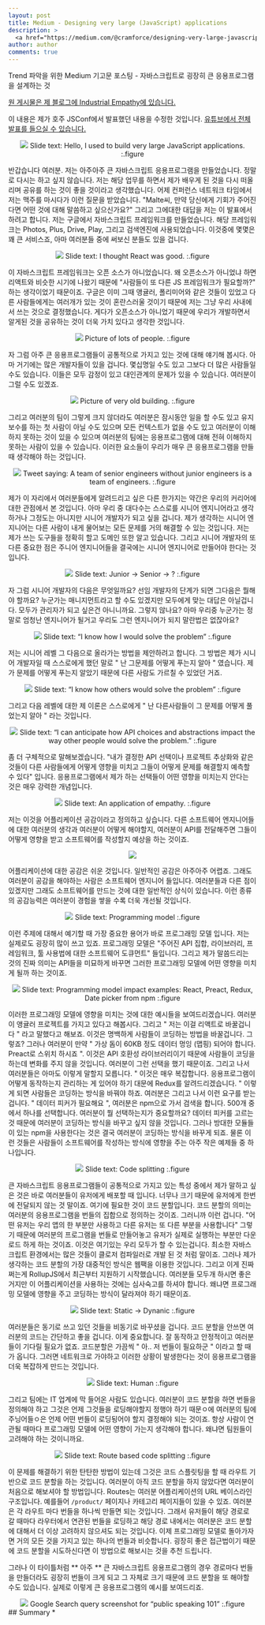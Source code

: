 ```yaml
---
layout: post
title: Medium - Designing very large (JavaScript) applications
description: >
  <a href="https://medium.com/@cramforce/designing-very-large-javascript-applications-6e013a3291a3"> 원문 - Malte Ubl </a>
author: author
comments: true
---
```


Trend 파악을 위한 Medium 기고문 포스팅 - 자바스크립트로 굉장히 큰 응용프로그램을 설계하는 것

<a href="https://www.industrialempathy.com/posts/designing-very-large-javascript-applications/">원 게시물은 제 블로그에 Industrial Empathy에 있습니다.</a>

이 내용은 제가 호주 JSConf에서 발표했던 내용을 수정한 것입니다. <a href="https://www.youtube.com/watch?v=ZZmUwXEiPm4">유튜브에서 전체 발표를 들으실 수 있습니다.</a>

<center>
<img src="https://miro.medium.com/max/700/1*DqvlkOgHSKmp5Tu1eX5mdw.png"/>
Slide text: Hello, I used to build very large JavaScript applications.
:.figure
</center>


반갑습니다 여러분. 저는 아주아주 큰 자바스크립트 응용프로그램을 만들었습니다. 정말로 다시는 하고 싶지 않습니다. 저는 해당 업무를 하면서 제가 배우게 된 것을 다시 떠올리며 공유를 하는 것이 좋을 것이라고 생각했습니다. 어제 컨퍼런스 네트워크 타임에서 저는 맥주를 마시다가 이런 질문을 받았습니다. "Malte씨, 만약 당신에게 기회가 주어진다면 어떤 것에 대해 말씀하고 싶으신가요?" 그리고 그에대한 대답을 저는 이 발표에서 하려고 합니다. 저는 구글에서 자바스크립트 프레임워크를 만들었습니다. 해당 프레임워크는 Photos, Plus, Drive, Play, 그리고 검색엔진에 사용되었습니다. 이것중에 몇몇은 꽤 큰 서비스죠, 아마 여러분들 중에 써보신 분들도 있을 겁니다.

<center>
<img src="https://miro.medium.com/max/700/1*v0r4OVf-RXr9ePakdmv5LQ.png"/>
Slide text: I thought React was good.
:.figure
</center>


이 자바스크립트 프레임워크는 오픈 소스가 아니었습니다. 왜 오픈소스가 아니었냐 하면 리액트와 비슷한 시기에 나왔기 때문에 "사람들이 또 다른 JS 프레임워크가 필요할까?" 하는 생각이었기 때문이죠. 구글은 이미 그때 앵귤러, 폴리미어와 같은 것들이 있었고 다른 사람들에게는 여러개가 있는 것이 혼란스러울 것이기 때문에 저는 그냥 우리 사내에서 쓰는 것으로 결정했습니다. 게다가 오픈소스가 아니었기 때문에 우리가 개발하면서 알게된 것을 공유하는 것이 더욱 가치 있다고 생각한 것입니다.

<center>
<img src="https://miro.medium.com/max/700/1*LL3uYYDMT5uIFRxR_7JxPQ.png"/>
Picture of lots of people.
:.figure
</center>


자 그럼 아주 큰 응용프로그램들이 공통적으로 가지고 있는 것에 대해 얘기해 봅시다. 아마 거기에는 많은 개발자들이 있을 겁니다. 몇십명일 수도 있고 그보다 더 많은 사람들일 수도 있습니다. 이들은 모두 감정이 있고 대인관계의 문제가 있을 수 있습니다. 여러분이 그럴 수도 있겠죠.

<center>
<img src="https://miro.medium.com/max/700/1*WEH24kaBbar8-1gzN_AO3w.png"/>
Picture of very old building.
:.figure
</center>


그리고 여러분의 팀이 그렇게 크지 않더라도 여러분은 잠시동안 일을 할 수도 있고 유지보수를 하는 첫 사람이 아닐 수도 있으며 모든 컨텍스트가 없을 수도 있고 여러분이 이해하지 못하는 것이 있을 수 있으며 여러분의 팀에는 응용프로그램에 대해 전혀 이해하지 못하는 사람이 있을 수 있습니다. 이러한 요소들이 우리가 매우 큰 응용프로그램을 만들 때 생각해야 하는 것입니다.

<center>
<img src="https://miro.medium.com/max/700/1*fzb42X35lNGmkQHhJLhEBQ.png"/>
Tweet saying: A team of senior engineers without junior engineers is a team of engineers.
:.figure
</center>


제가 이 자리에서 여러분들에게 알려드리고 싶은 다른 한가지는 약간은 우리의 커리어에 대한 관점에서 본 것입니다. 아마 우리 중 대다수는 스스로를 시니어 엔지니어라고 생각하거나 그정도는 아니지만 시니어 개발자가 되고 싶을 겁니다. 제가 생각하는 시니어 엔지니어는 다른 사람이 내게 물어보는 모든 문제를 거의 해결할 수 있는 것입니다. 저는 제가 쓰는 도구들을 정확히 할고 도메인 또한 알고 있습니다. 그리고 시니어 개발자의 또다른 중요한 점은 주니어 엔지니어들을 결국에는 시니어 엔지니어로 만들어야 한다는 것입니다.

<center>
<img src="https://miro.medium.com/max/700/1*xpRJ1dXHMlFq1V4oDKU__w.png"/>
Slide text: Junior -> Senior -> ?
:.figure
</center>


자 그럼 시니어 개발자의 다음은 무엇일까요? 선임 개발자의 단계가 되면 그다음은 뭘해야 할까요? 누군가는 매니지먼트라고 할 수도 있겠지만 모두에게 맞는 대답은 아닐겁니다. 모두가 관리자가 되고 싶은건 아니니까요. 그렇지 않나요? 아마 우리중 누군가는 정말로 엄청난 엔지니어가 될거고 우리도 그런 엔지니어가 되지 말란법은 없잖아요?

<center>
<img src="https://miro.medium.com/max/700/1*wL5wiTWICj1keue9YZOAhQ.png"/>
Slide text: “I know how I would solve the problem”
:.figure
</center>


저는 시니어 레벨 그 다음으로 올라가는 방법을 제안하려고 합니다. 그 방법은 제가 시니어 개발자일 때 스스로에게 했던 말로 " 난 그문제를 어떻게 푸는지 알아 " 였습니다. 제가 문제를 어떻게 푸는지 알았기 때문에 다른 사람도 가르칠 수 있었던 거죠.

<center>
<img src="https://miro.medium.com/max/700/1*UyLoKH7y54JAYigVlwCJpQ.png"/>
Slide text: “I know how others would solve the problem”
:.figure
</center>


그리고 다음 레벨에 대한 제 이론은 스스로에게 " 난 다른사람들이 그 문제를 어떻게 풀었는지 알아 " 라는 것입니다.

<center>
<img src="https://miro.medium.com/max/700/1*zBBGLRIZw94gp54pspvx-g.png"/>
Slide text: “I can anticipate how API choices and abstractions impact the way other people would solve the problem.”
:.figure
</center>


좀 더 구체적으로 말해보겠습니다. "내가 결정한 API 선택이나 프로젝트 추상화와 같은 것들이 다른 사람들에게 어떻게 영향을 미치고 그들이 어떻게 문제를 해결할지 예측할 수 있다" 입니다.
응용프로그램에서 제가 하는 선택들이 어떤 영향을 미치는지 안다는 것은 매우 강력한 개념입니다.

<center>
<img src="https://miro.medium.com/max/700/1*LnDv6Ry0Hq2MaQEARaD8rg.png"/>
Slide text: An application of empathy.
:.figure
</center>


저는 이것을 어플리케이션 공감이라고 정의하고 싶습니다. 다른 소프트웨어 엔지니어들에 대한 여러분의 생각과 여러분이 어떻게 해야할지, 여러분이 API를 전달해주면 그들이 어떻게 영향을 받고 소프트웨어를 작성할지 예상을 하는 것이죠.

<center>
<img src="https://miro.medium.com/max/700/1*pnYiZTAfQqsbeS7kVkLe_g.png"/>
</center>

어플리케이션에 대한 공감은 쉬운 것입니다. 일반적인 공감은 아주아주 어렵죠. 그래도 여러분이 공감을 해야하는 사람은 소프트웨어 엔지니어 들입니다. 여러분들과 다른 점이 있겠지만 그래도 소프트웨어를 만드는 것에 대한 일반적인 상식이 있습니다. 이런 종류의 공감능력은 여러분이 경험을 쌓을 수록 더욱 개선될 것입니다.

<center>
<img src="https://miro.medium.com/max/700/1*Op0wLWIqwZ-A5iSuWrqtKA.png"/>
Slide text: Programming model
:.figure
</center>


이런 주제에 대해서 예기할 때 가장 중요한 용어가 바로 프로그래밍 모델 입니다. 저는 실제로도 굉장히 많이 쓰고 있죠. 프로그래밍 모델은 "주어진 API 집합, 라이브러리, 프레임워크, 툴 사용법에 대한 소프트웨어 도큐먼트" 들입니다. 그리고 제가 말씀드리는 것의 진짜 의미는 API들을 미묘하게 바꾸면 그러한 프로그래밍 모델에 어떤 영향을 미치게 될까 하는 것이죠.

<center>
<img src="https://miro.medium.com/max/700/1*zuLA-tH9b8k4i1yfKMScmA.png"/>
Slide text: Programming model impact examples: React, Preact, Redux, Date picker from npm
:.figure
</center>


이러한 프로그래밍 모델에 영향을 미치는 것에 대한 예시들을 보여드리겠습니다. 여러분이 앵귤러 프로젝트를 가지고 있다고 해봅시다. 그리고 " 저는 이걸 리액트로 바꿀겁니다 " 라고 말했다고 해보죠. 이것은 명백하게 사람들이 코딩하는 방법을 바꿀겁니다. 그렇죠? 그러나 여러분이 만약 " 가상 돔이 60KB 정도 데이터 멍잉 (맵핑) 되어야 합니다. Preact로 스위치 하시죠 ". 이것은 API 호환성 라이브러리이기 때문에 사람들이 코딩을 하는데 변화를 주지 않을 것입니다. 여러분이 그런 선택을 했기 때문이죠. 그리고 나서 여러분들은 아마도 이렇게 말할지 모릅니다. " 이것은 매우 복잡합니다. 응용프로그램이 어떻게 동작하는지 관리하는 게 있어야 하기 대문에 Redux를 알려드리겠습니다. " 이렇게 되면 사람들은 코딩하는 방식을 바꿔야 하죠. 여러분은 그리고 나서 이런 요구를 받는 겁니다. " 데이터 피커가 필요해요 ", 여러분은 npm으로 가서 검색을 합니다. 500개 중에서 하나를 선택합니다. 여러분이 뭘 선택하는지가 중요할까요? 데이터 피커를 고르는 것 때문에 여러분이 코딩하는 방식을 바꾸고 싶지 않을 것입니다. 그러나 방대한 모듈들이 있는 npm을 사용한다는 것은 결국 여러분이 코딩하는 방식을 바꾸게 되죠. 물론 이런 것들은 사람들이 소프트웨어를 작성하는 방식에 영향을 주는 아주 작은 예제들 중 하나입니다.

<center>
<img src="https://miro.medium.com/max/700/1*KfcGnWC3WcwBqGYLPiybgw.png"/>
Slide text: Code splitting
:.figure
</center>


큰 자바스크립트 응용프로그램들이 공통적으로 가지고 있는 특성 중에서 제가 말하고 싶은 것은 바로 여러분들이 유저에게 배포할 때 입니다. 너무나 크기 때문에 유저에게 한번에 전달되지 않는 것 말이죠. 여기에 필요한 것이 코드 분할입니다. 코드 분할의 의미는 여러분의 응용프로그램을 번들의 집합으로 정의하는 것이죠. 그러니까 이런 겁니다. "어떤 유저는 우리 앱의 한 부분만 사용하고 다른 유저는 또 다른 부분을 사용합니다" 그렇기 때문에 여러분의 프로그램을 번들로 만들어놓고 유저가 실제로 실행하는 부분만 다운로드 하게 하는 것이죠. 이것은 여기있는 우리 모두가 할 수 있는겁니다. 최소한 자바스크립트 환경에서는 많은 것들이 클로저 컴파일러로 개발 된 것 처럼 말이죠. 그러나 제가 생각하는 코드 분할의 가장 대중적인 방식은 웹팩을 이용한 것입니다. 그리고 이게 진짜 쩌는게 RollupJS에서 최근부터 지원하기 시작했습니다. 여러분들 모두개 하시면 좋은 거지만 이 어플리케이션을 사용하는 것에는 심사숙고를 하셔야 합니다.
왜냐면 프로그래밍 모델에 영향을 주고 코딩하는 방식이 달라져야 하기 때문이죠.

<center>
<img src="https://miro.medium.com/max/700/1*vAR8HCbwiwX8bVa0xIsk6g.png"/>
Slide text: Static -> Dynanic
:.figure
</center>


여러분들은 동기로 쓰고 있던 것들을 비동기로 바꾸셨을 겁니다. 코드 분할을 안쓰면 여러분의 코드는 간단하고 좋을 겁니다. 이게 중요합니다. 잘 동작하고 안정적이고 여러분들이 기다릴 필요가 없죠. 코드분할은 가끔씩 " 아.. 저 번들이 필요하군 " 이라고 할 때가 옵니다. 그러면 네트워크로 가야하고 이러한 상황이 발생한다는 것이 응용프로그램을 더욱 복잡하게 만드는 것입니다.

<center>
<img src="https://miro.medium.com/max/700/1*DqT7As1rm_M9cxyW1RIW6w.png"/>
Slide text: Human
:.figure
</center>

그리고 팀에는 IT 업계에 막 들어온 사람도 있습니다. 여러분이 코드 분할을 하면 번들을 정의해야 하고 그것은 언제 그것들을 로딩해야할지 정행야 하기 때문ㅇ에 여러분의 팀에 주닝어들ㅇ은 언제 어떤 번들이 로딩됭어야 할지 결정해야 되는 것이죠. 항상 사람이 연관될 때마다 프로그래밍 모델에 어떤 영향이 가는지 생각해야 합니다. 왜냐면 팀원들이 고려해야 하는 것이니까요.

<center>
<img src="https://miro.medium.com/max/1400/1*0jNa8A5ciY6pCJCN65vLiA.png"/>
Slide text: Route based code splitting
:.figure
</center>

이 문제를 해결하기 위한 탄탄한 방법이 있는데 그것은 코드 스플릿팅을 할 때 라우트 기반으로 코드 분할을 하는 것입니다. 여러분이 아직 코드 분할을 하지 않았다면 여러분이 처음으로 해보셔야 할 방법입니다. Routes는 여러분 어플리케이션의 URL 베이스라인 구조입니다. 예를들어 `/product/` 페이지나 카테고리 페이지들이 있을 수 있죠. 여러분은 각 라우트 마다 번들을 하나씩 만들면 되는 것입니다. 그래서 유저들이 해당 경로로 갈 때마다 라우터에서 연관된 번들을 로딩하고 해당 경로 내에서는 여러분은 코드 분할에 대해서 더 이상 고려하지 않으셔도 되는 것입니다. 이제 프로그래밍 모델로 돌아가자면 거의 모든 것을 가지고 있는 하나의 번들과 비슷합니다. 굉장히 좋은 접근법이기 때문에 코드 분할을 시도하신다면 이 방법으로 해보시는 것을 추천 드립니다.

그러나 이 타이틀처럼 ** 아주 ** 큰 자바스크립트 응용프로그램의 경우 경로마다 번들을 만들더라도 굉장히 번들이 크게 되고 그 자체로 크기 때문에 코드 분할을 또 해야할 수도 있습니다. 실제로 이렇게 큰 응용프로그램의 예시를 보여드리죠.

<center>
<img src="https://miro.medium.com/max/1400/1*ox94bGuhxWXE-OubL7St6w.png"/>
Google Search query screenshot for “public speaking 101”
:.figure
</center>
## Summary
*
